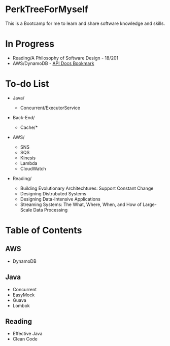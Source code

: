 # PerkTreeForMyself
This is a Bootcamp for me to learn and share software knowledge and skills.

# In Progress
- Reading/A Philosophy of Software Design - 18/201
- AWS/DynamoDB - [API Docs Bookmark](https://docs.aws.amazon.com/amazondynamodb/latest/developerguide/SQLtoNoSQL.html)

# To-do List
- Java/
  - Concurrent/ExecutorService

- Back-End/
  - Cache/*

- AWS/
  - SNS
  - SQS
  - Kinesis
  - Lambda
  - CloudWatch
 
- Reading/
  - Building Evolutionary Architechtures: Support Constant Change
  - Designing Distrubuted Systems
  - Designing Data-Intensive Applications
  - Streaming Systems: The What, Where, When, and How of Large-Scale Data Processing

# Table of Contents
## AWS
- DynamoDB

## Java
- Concurrent
- EasyMock
- Guava
- Lombok

## Reading
- Effective Java
- Clean Code
